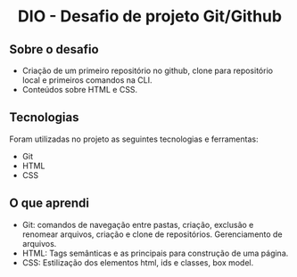<h1 align="center">DIO - Desafio de projeto Git/Github</h1>

<h2>Sobre o desafio</h2>

* Criação de um primeiro repositório no github, clone para repositório local e primeiros comandos na CLI. 
* Conteúdos sobre HTML e CSS.

<h2>Tecnologias</h2>

Foram utilizadas no projeto as seguintes tecnologias e ferramentas:

* Git
* HTML
* CSS

<h2>O que aprendi</h2>

* Git: comandos de navegação entre pastas, criação, exclusão e renomear arquivos, criação e clone de repositórios. Gerenciamento de arquivos.
* HTML: Tags semânticas e as principais para construção de uma página.
* CSS: Estilização dos elementos html, ids e classes, box model.
